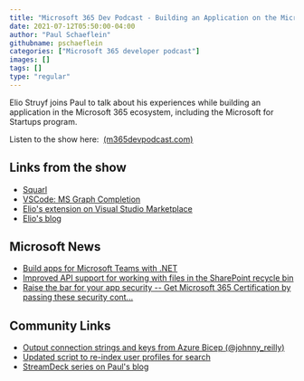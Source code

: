 ```yaml
---
title: "Microsoft 365 Dev Podcast - Building an Application on the Microsoft 365 Platform with Elio Struyf"
date: 2021-07-12T05:50:00-04:00
author: "Paul Schaeflein"
githubname: pschaeflein
categories: ["Microsoft 365 developer podcast"]
images: []
tags: []
type: "regular"
---
```


Elio Struyf joins Paul to talk about his experiences while building an
application in the Microsoft 365 ecosystem, including the Microsoft for
Startups program.

Listen to the show here: 
[(m365devpodcast.com)](https://www.m365devpodcast.com/e/building-an-application-on-the-microsoft-365-platform-with-elio-struyf/) 


## Links from the show

-   [Squarl](https://squarl.com/)
-   [VSCode: MS Graph
    Completion](https://marketplace.visualstudio.com/items?itemName=eliostruyf.vscode-msgraph-autocomplete)
-   [Elio's extension on Visual Studio
    Marketplace](https://marketplace.visualstudio.com/publishers/eliostruyf)
-   [Elio's blog](https://www.eliostruyf.com/)

## Microsoft News

-   [Build apps for Microsoft Teams with
    .NET](https://devblogs.microsoft.com/visualstudio/build-apps-for-microsoft-teams-with-net/)
-   [Improved API support for working with files in the SharePoint
    recycle
    bin](https://developer.microsoft.com/graph/blogs/improved-api-support-for-working-with-files-in-the-sharepoint-recycle-bin/)
-   [Raise the bar for your app security -- Get Microsoft 365
    Certification by passing these security
    cont\...](https://developer.microsoft.com/graph/blogs/raise-the-bar-for-your-app-security-get-microsoft-365-certification-by-passing-these-security-controls/)

## Community Links

-   [Output connection strings and keys from Azure Bicep
    (@johnny_reilly)](https://johnnyreilly.com/output-connection-strings-and-keys-from-azure-bicep)
-   [Updated script to re-index user profiles for
    search](https://www.techmikael.com/2021/06/updated-script-to-re-index-user.html?utm_source=pocket_mylist)
-   [StreamDeck series on Paul's
    blog](https://www.schaeflein.net/tag/streamdeck/)
